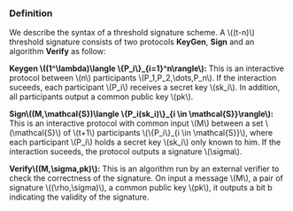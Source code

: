 ### Definition

We describe the syntax of a threshold signature scheme. A \\((t-n)\\) threshold signature consists of two protocols **KeyGen**, **Sign** and an algorithm **Verify** as follow: 

**Keygen \\((1^\lambda)\langle \\{P_i\\}_{i=1}^n\rangle\\):** This is an interactive protocol between \\(n\\) participants \\(P_1,P_2,\dots,P_n\\). If the interaction suceeds, each participant \\(P_i\\) receives a secret key \\(sk_i\\). In addition, all participants output a common public key \\(pk\\). 

**Sign\\((M,\mathcal{S})\langle \\{P_i(sk_i)\\}_{i \in \mathcal{S}}\rangle\\):** This is an interactive protocol with common input \\(M\\) between a set \\(\mathcal{S}\\) of \\(t+1\\)  participants \\(\\{P_i\\}_{i \in \mathcal{S}}\\), where each participant \\(P_i\\) holds a secret key \\(sk_i\\) only known to him. If the interaction suceeds, the protocol outputs a signature \\(\sigma\\).

**Verify\\((M,\sigma,pk)\\):** This is an algorithm run by an external verifier to check the correctness of the signature. On input a message \\(M\\), a pair of signature \\((\rho,\sigma)\\), a common public key \\(pk\\), it outputs a bit b indicating the validity of the signature.

